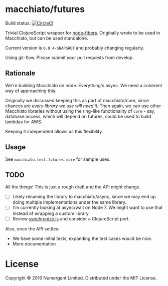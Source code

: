 # macchiato/futures

Build status: 
[![CircleCI](https://circleci.com/gh/macchiato-framework/macchiato-futures.svg?style=svg)](https://circleci.com/gh/macchiato-framework/macchiato-futures)

Trivial ClojureScript wrapper for [node-fibers](https://github.com/laverdet/node-fibers). Originally wrote to be used in Macchiato, but can be used standalone.

Current version is `0.0.4-SNAPSHOT` and probably changing regularly. 

Using git-flow. Please submit your pull requests from develop.

## Rationale

We're building Macchiato on node. Everything's async. We need a coherent way of approaching this.

Originally we discussed keeping this as part of macchiato/core, since chances are *every library we use will need it*. Then again, we can use other Macchiato libraries without using the ring-like functionality of `core` - say, database access, which will depend on futures, could be used to build lambdas for AWS.

Keeping it independent allows us this flexibility.

## Usage

See `macchiato.test.futures.core` for sample uses.


## TODO

All the things!  This is just a rough draft and the API might change. 

- [ ] Likely renaming the library to macchiato/async, since we may end up doing multiple implementations under the same library.
- [ ] I'm currently looking at async/wait on Node 7. We might want to use that instead of wrapping a custom library.
- [ ] Review [synchronize.js](http://alexeypetrushin.github.io/synchronize/docs/index.html) and consider a ClojureScript port.

Also, once the API settles:

- We have some initial tests, expanding the test cases would be nice.
- More documentation


# License

Copyright © 2016 Numergent Limited. Distributed under the MIT License.